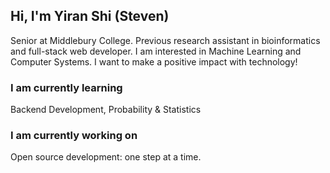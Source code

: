 ## Hi, I'm Yiran Shi (Steven) 

Senior at Middlebury College. Previous research assistant in bioinformatics and full-stack web developer. I am interested in Machine Learning and Computer Systems. I want to make a positive impact with technology!

### I am currently learning

Backend Development, Probability & Statistics

### I am currently working on

Open source development: one step at a time. 

<!---
Steven-Yiran/Steven-Yiran is a special repository because its `README.md` (this file) appears on your GitHub profile.
You can click the Preview link to take a look at your changes.
--->
